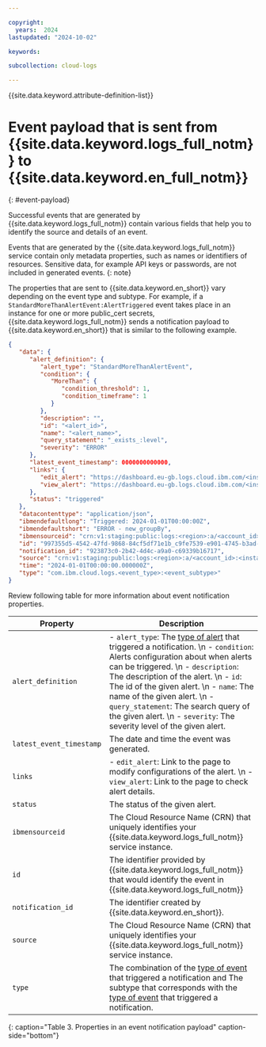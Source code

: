 ```yaml
---

copyright:
  years:  2024
lastupdated: "2024-10-02"

keywords:

subcollection: cloud-logs

---
```


{{site.data.keyword.attribute-definition-list}}

# Event payload that is sent from {{site.data.keyword.logs_full_notm}} to {{site.data.keyword.en_full_notm}}
{: #event-payload}

Successful events that are generated by {{site.data.keyword.logs_full_notm}} contain various fields that help you to identify the source and details of an event.

Events that are generated by the {{site.data.keyword.logs_full_notm}} service contain only metadata properties, such as names or identifiers of resources. Sensitive data, for example API keys or passwords, are not included in generated events.
{: note}

The properties that are sent to {{site.data.keyword.en_short}} vary depending on the event type and subtype. For example, if a `StandardMoreThanAlertEvent:AlertTriggered` event takes place in an instance for one or more public_cert secrets, {{site.data.keyword.logs_full_notm}} sends a notification payload to {{site.data.keyword.en_short}} that is similar to the following example.


```json
{
   "data": {
      "alert_definition": {
         "alert_type": "StandardMoreThanAlertEvent",
         "condition": {
            "MoreThan": {
               "condition_threshold": 1,
               "condition_timeframe": 1
            }
         },
         "description": "",
         "id": "<alert_id>",
         "name": "<alert_name>",
         "query_statement": "_exists_:level",
         "severity": "ERROR"
      },
      "latest_event_timestamp": 0000000000000,
      "links": {
         "edit_alert": "https://dashboard.eu-gb.logs.cloud.ibm.com/<instance_id>/#/alerts/<alert_id>",
         "view_alert": "https://dashboard.eu-gb.logs.cloud.ibm.com/<instance_id>/#/insights?id=c9fe7539-e901-4745-b3ad-29ca0ae987a0"
      },
      "status": "triggered"
   },
   "datacontenttype": "application/json",
   "ibmendefaultlong": "Triggered: 2024-01-01T00:00:00Z",
   "ibmendefaultshort": "ERROR - new_groupBy",
   "ibmensourceid": "crn:v1:staging:public:logs:<region>:a/<account_id>:<instance_id>::",
   "id": "997355d5-4542-47fd-9868-84cf5df71e1b_c9fe7539-e901-4745-b3ad-29ca0ae987a0",
   "notification_id": "923873c0-2b42-4d4c-a9a0-c69339b16717",
   "source": "crn:v1:staging:public:logs:<region>:a/<account_id>:<instance_id>::",
   "time": "2024-01-01T00:00:00.000000Z",
   "type": "com.ibm.cloud.logs.<event_type>:<event_subtype>"
}
```

Review following table for more information about event notification properties.

| Property | Description |
| ---- | ---- |
| `alert_definition` |  - `alert_type`: The [type of alert](#event-notifications-list) that triggered a notification.  \n - `condition`: Alerts configuration about when alerts can be triggered.  \n - `description`: The description of the alert.  \n - `id`: The id of the given alert.  \n - `name`: The name of the given alert.  \n - `query_statement`: The search query of the given alert.  \n - `severity`: The severity level of the given alert. |
| `latest_event_timestamp` | The date and time the event was generated. |
| `links` |  - `edit_alert`: Link to the page to modify configurations of the alert.  \n - `view_alert`: Link to the page to check alert details. |
| `status` | The status of the given alert. |
| `ibmensourceid` | The Cloud Resource Name (CRN) that uniquely identifies your {{site.data.keyword.logs_full_notm}} service instance. |
| `id` | The identifier provided by {{site.data.keyword.logs_full_notm}} that would identify the event in {{site.data.keyword.logs_full_notm}} |
| `notification_id` | The identifier created by {{site.data.keyword.en_short}}. |
| `source` | The Cloud Resource Name (CRN) that uniquely identifies your {{site.data.keyword.logs_full_notm}} service instance. |
| `type` | The combination of the [type of event](#event-notifications-list) that triggered a notification and The subtype that corresponds with the [type of event](#event-notifications-list) that triggered a notification. |
{: caption="Table 3. Properties in an event notification payload" caption-side="bottom"}
